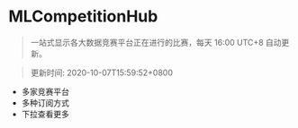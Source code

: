 # MLCompetitionHub

> 一站式显示各大数据竞赛平台正在进行的比赛，每天 16:00 UTC+8 自动更新。
  
> 更新时间: 2020-10-07T15:59:52+0800 

* 多家竞赛平台
* 多种订阅方式
* 下拉查看更多